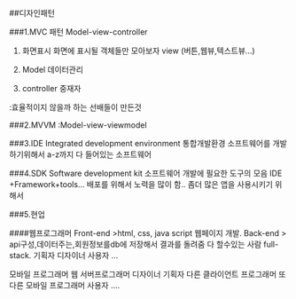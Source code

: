 ##디자인패턴

###1.MVC 패턴
Model-view-controller

1. 화면표시
화면에 표시될 객체들만 모아보자 view
(버튼,웹뷰,텍스트뷰...)

2. Model
데이터관리

3. controller
중재자

:효율적이지 않을까 하는 선배들이 만든것



###2.MVVM
:Model-view-viewmodel

###3.IDE
Integrated development environment
통합개발환경
소프트웨어를 개발하기위해서 a-z까지 다 들어있는 소프트웨어

###4.SDK
Software development kit
소프트웨어 개발에 필요한 도구의 모음
IDE +Framework+tools…
배포를 위해서 노력을 많이 함..
좀더 많은 앱을 사용시키기 위해서



###5.현업

####웹프로그래머
Front-end >html, css, java script 웹페이지 개발.
Back-end > api구성,데이터주는,회원정보를db에 저장해서 결과를 돌려줌
다 할수있는 사람 full-stack.
기획자
디자이너
사용자
...

모바일 프로그래머
웹 서버프로그래머
디자이너
기획자
다른 클라이언트 프로그래머
또 다른 모바일 프로그래머
사용자
….


